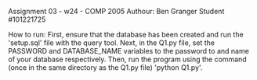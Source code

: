 Assignment 03 - w24 - COMP 2005
Authour: Ben Granger
Student #101221725

How to run: First, ensure that the database has been created and run the 'setup.sql' file with the query tool.
Next, in the Q1.py file, set the PASSWORD and DATABASE_NAME variables to the password to and name of your
database respectively. Then, run the program using the command (once in the same directory as the Q1.py file)
'python Q1.py'.
